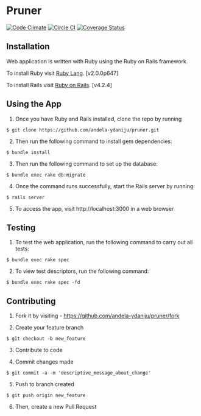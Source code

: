 # Pruner

[![Code Climate](https://codeclimate.com/github/andela-ydaniju/pruner/badges/gpa.svg)](https://codeclimate.com/github/andela-ydaniju/pruner) [![Circle CI](https://circleci.com/gh/andela-ydaniju/pruner.svg?style=svg)](https://circleci.com/gh/andela-ydaniju/pruner) [![Coverage Status](https://coveralls.io/repos/andela-ydaniju/pruner/badge.svg?branch=master&service=github)](https://coveralls.io/github/andela-ydaniju/pruner?branch=master)

## Installation
Web application is written with Ruby using the Ruby on Rails framework.

To install Ruby visit [Ruby Lang](https://www.ruby-lang.org). [v2.0.0p647]

To install Rails visit [Ruby on Rails](http://rubyonrails.org/). [v4.2.4]

## Using the App

1. Once you have Ruby and Rails installed, clone the repo by running

  ```$ git clone https://github.com/andela-ydaniju/pruner.git```

2. Then run the following command to install gem dependencies:

  ```$ bundle install```

3. Then run the following command to set up the database:

  ```$ bundle exec rake db:migrate```

4. Once the command runs successfully, start the Rails server by running:

  ```$ rails server```

5. To access the app, visit http://localhost:3000 in a web browser

## Testing

1. To test the web application, run the following command to carry out all tests:

  ```$ bundle exec rake spec```

2. To view test descriptors, run the following command:

  ```$ bundle exec rake spec -fd```

## Contributing

1. Fork it by visiting - https://github.com/andela-ydaniju/pruner/fork

2. Create your feature branch

  ```$ git checkout -b new_feature```

3. Contribute to code

4. Commit changes made

  ```$ git commit -a -m 'descriptive_message_about_change'```

5. Push to branch created

  ```$ git push origin new_feature```

6. Then, create a new Pull Request
